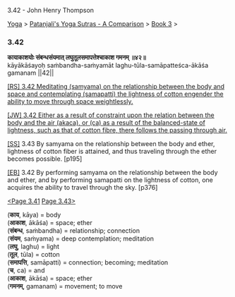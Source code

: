 3.42 - John Henry Thompson 

[Yoga](../../../yoga.md)‎ > ‎[Patanjali's Yoga Sutras - A Comparison](../../patanjani.md)‎ > ‎[Book 3](../book-3.md)‎ > ‎

### 3.42

**कायाकाशयोः संबन्धसंयमात् लघुतूलसमापत्तेश्चाकाश गमनम् ॥४२॥**  
kāyākāśayoḥ saṁbandha-saṁyamāt laghu-tūla-samāpatteśca-ākāśa gamanam ||42||  
  
  
[\[RS\] 3.42 Meditating (samyama) on the relationship between the body and space and contemplating (samapatti) the lightness of cotton engender the ability to move through space weightlessly.](http://www.ashtangayoga.info/philosophy/yoga-sutra-patanjali/chapter-3/item/kayakashayoh-sanbandha-sanyamat-laghu-tula/)  
  
[\[JW\] 3.42 Either as a result of constraint upon the relation between the body and the air (akaca), or (ca) as a result of the balanced-state of lightness, such as that of cotton fibre, there follows the passing through air.](http://books.google.com/books?id=YzFImjtOxUwC&pg=PA271&ci=72%2C778%2C730%2C117&source=bookclip)  
  
[\[SS\]](http://www.amazon.com/Yoga-Sutras-Patanjali-Commentary-Satchidananda/dp/0932040381) 3.43 By samyama on the relationship between the body and ether, lightness of cotton fiber is attained, and thus traveling through the ether becomes possible. \[p195\]  
  
[\[EB\]](http://www.amazon.com/Yoga-Sutras-Patanjali-Translation-Commentary/dp/0865477361/ref=sr_1_1?ie=UTF8&s=books&qid=1250508322&sr=1-1) 3.42 By performing samyama on the relationship between the body and ether, and by performing samapatti on the lightness of cotton, one acquires the ability to travel through the sky. \[p376\]  
  
  
[<Page 3.41](341.md)  [Page 3.43>](343.md)  

(**काय**, kāya) = body  
(**आकाश**, ākāśa) = space; ether  
(**संबन्ध**, saṁbandha) = relationship; connection  
(**संयम**, saṁyama) = deep contemplation; meditation  
(**लघु**, laghu) = light  
(**तूल**, tūla) = cotton  
(**समापत्ति**, samāpatti) = connection; becoming; meditation  
(**च**, ca) = and  
(**आकाश**, ākāśa) = space; ether  
(**गमनम्**, gamanam) = movement; to move  

